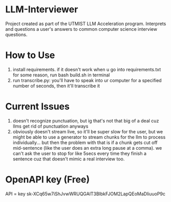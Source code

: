 # LLM-Interviewer
Project created as part of the UTMIST LLM Acceleration program. Interprets and questions a user's answers to common computer science interview questions.

# How to Use
1. install requirements. if it doesn't work when u go into requirements.txt for some reason, run bash build.sh in terminal
2. run transcribe.py: you'll have to speak into ur computer for a specified number of seconds, then it'll transcribe it

# Current Issues
1. doesn't recognize punctuation, but ig that's not that big of a deal cuz llms get rid of punctuation anyways
2. obviously doesn't stream live, so it'll be super slow for the user, but we might be able to use a generator to stream chunks for the llm to process individually... but then the problem with that is if a chunk gets cut off mid-sentence (like the user does an extra long pause at a comma). we can't ask the user to stop for like 5secs every time they finish a sentence cuz that doesn't mimic a real interview too.

# OpenAPI key (Free)
API = key 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
